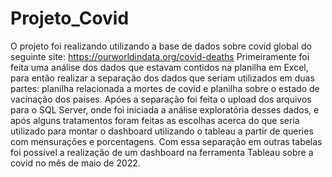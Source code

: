 # Projeto_Covid
O projeto foi realizando utilizando a base de dados sobre covid global do seguinte site: https://ourworldindata.org/covid-deaths
Primeiramente foi feita uma análise dos dados que estavam contidos na planilha em Excel, para então realizar a separação dos dados que seriam utilizados em duas partes: planilha relacionada a mortes de covid e planilha sobre o estado de vacinação dos países.
Apóes a separação foi feita o upload dos arquivos para o SQL Server, onde foi iniciada a análise exploratória desses dados, e após alguns tratamentos foram feitas as escolhas acerca do que seria utilizado para montar o dashboard utilizando o tableau a partir de queries com mensurações e porcentagens.
Com essa separação em outras tabelas foi possível a realização de um dashboard na ferramenta Tableau sobre a covid no mês de maio de 2022.
